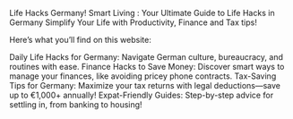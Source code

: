 Life Hacks Germany!
Smart Living : Your Ultimate Guide to Life Hacks in Germany
Simplify Your Life with Productivity, Finance  and Tax tips!

Here’s what you’ll find on this website:

Daily Life Hacks for Germany: Navigate German culture, bureaucracy, and routines with ease.
Finance Hacks to Save Money: Discover smart ways to manage your finances, like avoiding pricey phone contracts.
Tax-Saving Tips for Germany: Maximize your tax returns with legal deductions—save up to €1,000+ annually!
Expat-Friendly Guides: Step-by-step advice for settling in, from banking to housing!
